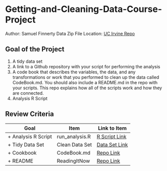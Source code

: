 # Getting-and-Cleaning-Data-Course-Project

Author: Samuel Finnerty
Data Zip File Location: [UC Irvine Repo](https://d396qusza40orc.cloudfront.net/getdata%2Fprojectfiles%2FUCI%20HAR%20Dataset.zip "Clicking will download the data")


## Goal of the Project

1. A tidy data set
2. A link to a Github repository with your script for performing the analysis
3. A code book that describes the variables, the data, and any transformations or work that you performed to clean up the data called CodeBook.md. You should also include a README.md in the repo with your scripts. This repo explains how all of the scripts work and how they are connected.
4. Analysis R Script

## Review Criteria 

Goal | Item | Link to Item
--- | --- | ---
+ Analysis R Script |  run_analysis.R |  [R Script Link](https://github.com/samuelfinnerty/Getting-and-Cleaning-Data-Course-Project/blob/main/run_analysis.R "run_analysis.R")
+ Tidy Data Set |  Clean Data Set |  [Data Set Link](https://github.com/samuelfinnerty/Getting-and-Cleaning-Data-Course-Project/commit/350a6921def7c1984283dfdcdea86728de23720d "tidyData.txt")
+ Cookbook | CodeBook.md |  [Repo Link](https://github.com/samuelfinnerty/Getting-and-Cleaning-Data-Course-Project/blob/main/CodeBook.md "CodeBook.md")
+ README | ReadingItNow |  [Repo Link](https://github.com/samuelfinnerty/Getting-and-Cleaning-Data-Course-Project/blob/main/README.md "README.md")
